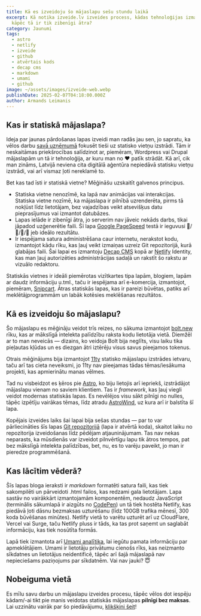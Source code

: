 ```yaml
---
title: Kā es izveidoju šo mājaslapu sešu stundu laikā
excerpt: Kā notika izveide.lv izveides process, kādas tehnoloģijas izmantoju un
  kāpēc tā ir tik zibenīgi ātra?
category: Jaunumi
tags:
  - astro
  - netlify
  - izveide
  - github
  - atvērtais kods
  - decap cms
  - markdown
  - umami
  - github
image: ~/assets/images/izveide-web.webp
publishDate: 2025-02-07T04:18:00.000Z
author: Armands Leimanis
---
```


## Kas ir statiskā mājaslapa?

Ideja par jaunas pārdošanas lapas izveidi man radās jau sen, jo sapratu, ka vēlos darbu [savā uzņēmumā](https://labojam.lv) fokusēt tieši uz statisko vietņu izstrādi. Tām ir neskaitāmas priekšrocības salīdzinot ar, piemēram, Wordpress vai Drupal mājaslapām un tā ir tehnoloģija, ar kuru man no ❤️ patīk strādāt. Kā arī, cik man zināms, Latvijā neviena cita digitālā aģentūra nepiedāvā statisku vietņu izstrādi, vai arī vismaz ļoti nereklamē to.

Bet kas tad īsti ir statiskā vietne? Mēģināšu uzskaitīt galvenos principus.

- Statiska vietne nenozīmē, ka lapā nav animācijas vai interakcijas. Statiska vietne nozīmē, ka mājaslapa ir pilnībā uzrenderēta, pirms tā nokļūst līdz lietotājam, bez vajadzības veikt atsevišķus datu pieprasījumus vai izmantot datubāzes.
- Lapas ielāde ir zibenīgi ātra, jo serverim nav jāveic nekāds darbs, tikai jāpadod uzģenerētie faili. Šī lapa [Google PageSpeed](https://pagespeed.web.dev/) testā ir ieguvusi 💯/💯/💯/💯 jeb ideālo rezultātu.
- Ir iespējama satura administrēšana caur internetu, nerakstot kodu, izmantojot kādu rīku, kas ļauj veikt izmaiņas uzreiz Git repozitorijā, kurā glabājas faili. Šai lapai es izmantoju [Decap CMS](https://decapcms.org/) kopā ar [Netlify](https://www.netlify.com/) Identity, kas man ļauj autorizēties administrācijas sadaļā un rakstīt šo rakstu ar vizuālo redaktoru.

Statiskās vietnes ir ideāli piemērotas vizītkartes tipa lapām, blogiem, lapām ar daudz informāciju u.tml., taču ir iespējama arī e-komercija, izmantojot, piemēram, [Snipcart](https://snipcart.com/). Ātras statiskās lapas, kas ir pareizi būvētas, patiks arī meklētājprogrammām un labāk kotēsies meklēšanas rezultātos.

## Kā es izveidoju šo mājaslapu?

Šo mājaslapu es mēģināju veidot trīs reizes, no sākuma izmantojot [bolt.new](https://bolt.new) rīku, kas ar mākslīgā intelekta palīdzību raksta kodu lietotāja vietā. Diemžēl ar to man neveicās — dizains, ko veidoja Bolt bija neglīts, visu laiku tika pieļautas kļūdas un es diezgan ātri iztērēju visus savus pieejamos tokenus.

Otrais mēģinājums bija izmantojot [11ty](https://www.11ty.dev/) statisko mājaslapu izstrādes ietvaru, taču arī tas cieta neveiksmi, jo 11ty nav pieejamas tādas tēmas/iesākuma projekti, kas apmierinātu manas vēlmes.

Tad nu visbeidzot es ķēros pie [Astro](https://astro.build/), ko biju lietojis arī iepriekš, izstrādājot mājaslapu vienam no saviem klientiem. Tas ir _framework_, kas ļauj viegli veidot modernas statiskās lapas. Es nevēlējos visu sākt pilnīgi no nulles, tāpēc izpētīju vairākas tēmas, līdz atradu [AstroWind](https://github.com/onwidget/astrowind), uz kura arī ir balstīta šī lapa.

Kopējais izveides laiks šai lapai bija sešas stundas — par to var pārliecināties šīs lapas [Git repozitorijā](https://github.com/izveide-lv/web) (lapa ir atvērtā koda), skaitot laiku no repozitorija izveidošanas līdz pēdējam atjauninājumam. Tas nav nekas neparasts, ka mūsdienās var izveidot pilnvērtīgu lapu tik ātros tempos, pat bez mākslīgā intelekta palīdzības, bet, nu, es to varēju paveikt, jo man ir pieredze programmēšanā.

## Kas lācītim vēderā?

Šīs lapas bloga ieraksti ir _markdown_ formatēti satura faili, kas tiek sakompilēti un pārveidoti .html failos, kas redzami gala lietotājam. Lapa sastāv no vairākkārt izmantojamām komponentēm, nedaudz JavaScript (terminālis sākumlapā ir aizgūts no [CodePen](https://codepen.io/)) un tā tiek hostēta Netlify, kas piedāvā ļoti dāsnu bezmaksas uzturēšanu (līdz 100GB trafika mēnesī, 300 koda būvēšanas minūtes). Netlify vietā to varētu uzturēt arī uz CloudFlare, Vercel vai Surge, taču Netlify pluss ir tāds, ka tas prot saņemt un saglabāt informāciju, kas tiek nosūtīta formās.

Lapā tiek izmantota arī [Umami analītika](https://stats.izveide.lv/share/lkbgT7KjE3faATdh/izveide.lv), lai iegūtu pamata informāciju par apmeklētājiem. Umami ir lietotāju privātumu cienošs rīks, kas neizmanto sīkdatnes un lietotājus neidentificē, tāpēc arī šajā mājaslapā nav nepieciešams paziņojums par sīkdatnēm. Vai nav jauki? 😇

## Nobeiguma vietā

Es mīlu savu darbu un mājaslapu izveides procesu, tāpēc vēlos dot iespēju kādam/-ai tikt pie manis veidotas statiskās mājaslapas **pilnīgi bez maksas**. Lai uzzinātu vairāk par šo piedāvājumu, [klikšķini šeit](/bezmaksas)!
